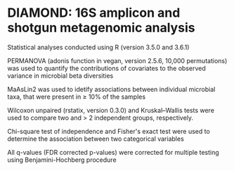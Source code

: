 # DIAMOND: 16S amplicon and shotgun metagenomic analysis 

Statistical analyses conducted using R (version 3.5.0 and 3.6.1)

PERMANOVA (adonis function in vegan, version 2.5.6, 10,000 permutations) was used to quantify the contributions of covariates to the observed variance in microbial beta diversities

MaAsLin2 was used to idetify associations between individual microbial taxa, that were present in ≥ 10% of the samples

Wilcoxon unpaired (rstatix, version 0.3.0) and Kruskal–Wallis tests were used to compare two and > 2 independent groups, respectively. 

Chi-square test of independence and Fisher's exact test were used to determine the association between two categorical variables

All q-values (FDR corrected p-values) were corrected for multiple testing using Benjamini-Hochberg procedure 
